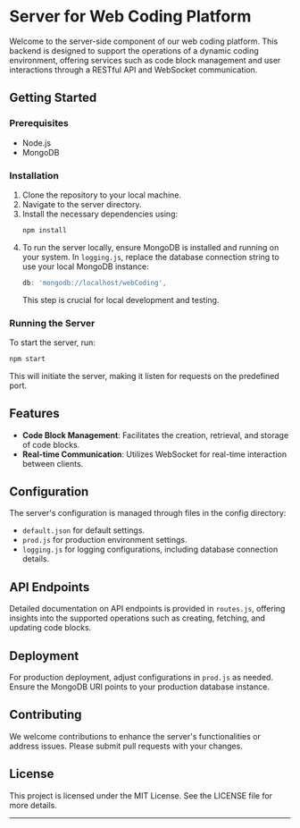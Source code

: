 # Server for Web Coding Platform

Welcome to the server-side component of our web coding platform. This backend is designed to support the operations of a dynamic coding environment, offering services such as code block management and user interactions through a RESTful API and WebSocket communication.

## Getting Started

### Prerequisites

- Node.js
- MongoDB

### Installation

1. Clone the repository to your local machine.
2. Navigate to the server directory.
3. Install the necessary dependencies using:
   ```sh
   npm install
   ```
4. To run the server locally, ensure MongoDB is installed and running on your system. In `logging.js`, replace the database connection string to use your local MongoDB instance:
   ```javascript
   db: 'mongodb://localhost/webCoding',
   ```
   This step is crucial for local development and testing.

### Running the Server

To start the server, run:
```sh
npm start
```
This will initiate the server, making it listen for requests on the predefined port.

## Features

- **Code Block Management**: Facilitates the creation, retrieval, and storage of code blocks.
- **Real-time Communication**: Utilizes WebSocket for real-time interaction between clients.

## Configuration

The server's configuration is managed through files in the config directory:
- `default.json` for default settings.
- `prod.js` for production environment settings.
- `logging.js` for logging configurations, including database connection details.

## API Endpoints

Detailed documentation on API endpoints is provided in `routes.js`, offering insights into the supported operations such as creating, fetching, and updating code blocks.

## Deployment

For production deployment, adjust configurations in `prod.js` as needed. Ensure the MongoDB URI points to your production database instance.

## Contributing

We welcome contributions to enhance the server's functionalities or address issues. Please submit pull requests with your changes.

## License

This project is licensed under the MIT License. See the LICENSE file for more details.

---

